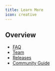 ```yaml
---
title: Learn More
icon: creative
---
```


## Overview

- [FAQ](learnmore/faq.md)
- [Team](learnmore/team.md)
- [Releases](learnmore/releases.md)
- [Community Guide](learnmore/community.md)

